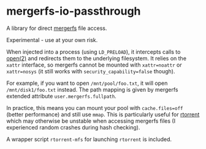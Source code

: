 # mergerfs-io-passthrough

A library for direct [mergerfs](https://github.com/trapexit/mergerfs) file access.

Experimental - use at your own risk.

When injected into a process (using `LD_PRELOAD`), it intercepts calls to [open(2)](https://man7.org/linux/man-pages/man2/open.2.html) and redirects them to the underlying filesystem. It relies on the `xattr` interface, so mergerfs cannot be mounted with `xattr=noattr` or `xattr=nosys` (it still works with `security_capability=false` though).

For example, if you want to open `/mnt/pool/foo.txt`, it will open `/mnt/disk1/foo.txt` instead.
The path mapping is given by mergerfs extended attribute `user.mergerfs.fullpath`.

In practice, this means you can mount your pool with `cache.files=off` (better performance) and still use `mmap`.
This is particularly useful for [rtorrent](https://github.com/rakshasa/rtorrent) which may otherwise be unstable when accessing mergerfs files (I experienced random crashes during hash checking).

A wrapper script `rtorrent-mfs` for launching `rtorrent` is included.
